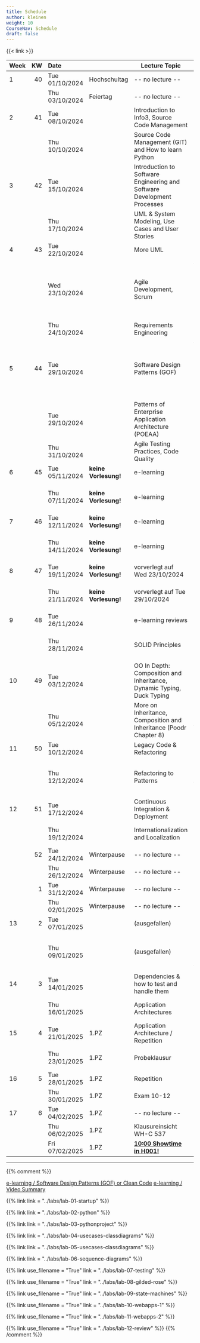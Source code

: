 ```yaml
---
title: Schedule
author: kleinen
weight: 10
CourseNav: Schedule
draft: false
---
```


{{< link   >}}

| Week |  KW | Date           |                      | Lecture Topic                                                           | Lab                                                                                                 |
| :--- | --: | :------------- | :------------------- | ----------------------------------------------------------------------- |:----------------------------------------------------------------------------------------------------|
| 1    |  40 | Tue 01/10/2024 | Hochschultag         | -- no lecture --                                                        |                                                                                                     |
|      |     | Thu 03/10/2024 | Feiertag             | -- no lecture --                                                        |                                                                                                     |
| 2    |  41 | Tue 08/10/2024 |                      | Introduction to Info3, Source Code Management                           |                                                                                                     |
|      |     | Thu 10/10/2024 |                      | Source Code Management (GIT) and How to learn Python                    | Lab 1: Python, Git, Project Concept                                                                 |
| 3    |  42 | Tue 15/10/2024 |                      | Introduction to Software Engineering and Software Development Processes |                                                                                                     |
|      |     | Thu 17/10/2024 |                      | UML & System Modeling, Use Cases and User Stories                       | Lab 1: Python, Git, Project Concept                                                                 |
| 4    |  43 | Tue 22/10/2024 |                      | More UML                                                                |                                                                                                     |
|      |     | Wed 23/10/2024 |                      | Agile Development, Scrum                                                | {{< alert danger>}} Zusätzlicher Termin: Wed 23/10/2024, 12:15-13:45 Raum siehe LSF{{</ alert>}}    |
|      |     | Thu 24/10/2024 |                      | Requirements Engineering                                                | Lab 2: Django                                                                                       |
| 5    |  44 | Tue 29/10/2024 |                      | Software Design Patterns (GOF)                                          | {{< alert danger>}} Zusätzlicher Termin:  Tue 29/10/2024, 14:00-15:30  Raum siehe LSF{{</ alert>}}  |
|      |     | Tue 29/10/2024 |                      | Patterns of Enterprise Application Architecture (POEAA)                 |                                                                                                     |
|      |     | Thu 31/10/2024 |                      | Agile Testing Practices, Code Quality                                   | Lab 2: Django                                                                                       |
| 6    |  45 | Tue 05/11/2024 | **keine Vorlesung!** | e-learning                                                              |                                                                                                     |
|      |     | Thu 07/11/2024 | **keine Vorlesung!** | e-learning                                                              | Lab 3: Personas, Use Case Diagrams, Scenarios                                                       |
| 7    |  46 | Tue 12/11/2024 | **keine Vorlesung!** | e-learning                                                              |                                                                                                     |
|      |     | Thu 14/11/2024 | **keine Vorlesung!** | e-learning                                                              | Lab 3: Personas, Use Case Diagrams, Scenario                                                        |
| 8    |  47 | Tue 19/11/2024 | **keine Vorlesung!** | vorverlegt auf Wed 23/10/2024                                           |                                                                                                     |
|      |     | Thu 21/11/2024 | **keine Vorlesung!** | vorverlegt auf Tue 29/10/2024                                           | Lab4: Class Diagrams, Sequence Diagrams                                                             |
| 9    |  48 | Tue 26/11/2024 |                      | e-learning reviews                                                      |                                                                                                     |
|      |     | Thu 28/11/2024 |                      | SOLID Principles                                                        | Lab4: Class Diagrams, Sequence Diagrams                                                             |
| 10   |  49 | Tue 03/12/2024 |                      | OO In Depth: Composition and Inheritance, Dynamic Typing, Duck Typing   |                                                                                                     |
|      |     | Thu 05/12/2024 |                      | More on Inheritance, Composition and Inheritance (Poodr Chapter 8)      | Lab5: Project Set-Up: Templates, Views, Routes & Data Model                                         |
| 11   |  50 | Tue 10/12/2024 |                      | Legacy Code & Refactoring                                               |                                                                                                     |
|      |     | Thu 12/12/2024 |                      | Refactoring to Patterns                                                 | Lab5: Project Set-Up: Templates, Views, Routes & Data Model                                         |
| 12   |  51 | Tue 17/12/2024 |                      | Continuous Integration & Deployment                                     |                                                                                                     |
|      |     | Thu 19/12/2024 |                      | Internationalization and Localization                                   | Lab6: Implementation (asynchronous)                                                                 |
|      |  52 | Tue 24/12/2024 | Winterpause          | -- no lecture --                                                        |                                                                                                     |
|      |     | Thu 26/12/2024 | Winterpause          | -- no lecture --                                                        |                                                                                                     |
|      |   1 | Tue 31/12/2024 | Winterpause          | -- no lecture --                                                        |                                                                                                     |
|      |     | Thu 02/01/2025 | Winterpause          | -- no lecture --                                                        |                                                                                                     |
| 13   |   2 | Tue 07/01/2025 |                      |  (ausgefallen)                            |                                                                                                     |
|      |     | Thu 09/01/2025 |                      |  (ausgefallen)                             | Lab6: Implementation (asynchronous - start earlier if you can)                                      |
| 14   |   3 | Tue 14/01/2025 |                      | Dependencies & how to test and handle them                                                            |                                                                                                     |
|      |     | Thu 16/01/2025 |                      | Application Architectures                                                                                            | Lab7: Review, Retrospective (asynchronous)                                                          |
| 15   |   4 | Tue 21/01/2025 | 1.PZ                 | Application Architecture / Repetition |                                                                                                     |
|      |     | Thu 23/01/2025 | 1.PZ                 | Probeklausur                                                      | Lab7: Review, Retrospective (asynchronous)                                                          |
| 16   |   5 | Tue 28/01/2025 | 1.PZ                 | Repetition                                                                     |                                                                                                     |
|      |     | Thu 30/01/2025 | 1.PZ                 | Exam 10-12   | Exam                                                                                                |
| 17   |   6 | Tue 04/02/2025 | 1.PZ                 | -- no lecture --                                                                       |                                                                                                     |
|      |     | Thu 06/02/2025 | 1.PZ                 | Klausureinsicht WH-C 537                                                                      |                                                                                                     |
|      |     | Fri 07/02/2025 | 1.PZ                 | **[10:00 Showtime in H001!](https://showtime.f4.htw-berlin.de/)**       | Lab 8: Showtime                                                                                     |

--- 

         
               

{{% comment %}}

[e-learning / Software Design Patterns (GOF) or Clean Code](../material/e-learning-reviews/)
[e-learning / Video Summary](../material/e-learning-videos/)                                



{{% link link = "../labs/lab-01-startup" %}}                              
                                                                          
{{% link  link = "../labs/lab-02-python" %}}                              
                                                                          
{{% link  link = "../labs/lab-03-pythonproject" %}}                       
                                                                          
{{% link  link = "../labs/lab-04-usecases-classdiagrams" %}}              
                                                                          
{{% link  link = "../labs/lab-05-usecases-classdiagrams" %}}              
                                                                          
{{% link  link = "../labs/lab-06-sequence-diagrams" %}}                   
                                                                          
{{% link use_filename = "True" link = "../labs/lab-07-testing" %}}        
                                                                          
{{% link use_filename = "True" link = "../labs/lab-08-gilded-rose" %}}    
                                                                          
{{% link  use_filename = "True" link = "../labs/lab-09-state-machines" %}}
                                                                          
{{% link use_filename = "True" link = "../labs/lab-10-webapps-1" %}}      
                                                                          
{{% link use_filename = "True" link = "../labs/lab-11-webapps-2" %}}      

{{% link use_filename = "True" link = "../labs/lab-12-review" %}} 
{{% /comment %}}